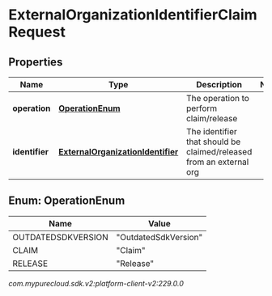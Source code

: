 # ExternalOrganizationIdentifierClaimRequest


## Properties

| Name | Type | Description | Notes |
| ------------ | ------------- | ------------- | ------------- |
| **operation** | [**OperationEnum**](#Enum--OperationEnum) | The operation to perform claim/release |  |
| **identifier** | [**ExternalOrganizationIdentifier**](ExternalOrganizationIdentifier) | The identifier that should be claimed/released from an external org |  |


## Enum: OperationEnum

| Name | Value |
| ---- | ----- |
| OUTDATEDSDKVERSION | &quot;OutdatedSdkVersion&quot; | 
| CLAIM | &quot;Claim&quot; | 
| RELEASE | &quot;Release&quot; | 




_com.mypurecloud.sdk.v2:platform-client-v2:229.0.0_
